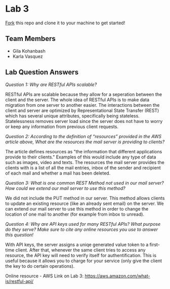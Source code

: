 # Lab 3
[Fork](https://docs.github.com/en/get-started/quickstart/fork-a-repo) this repo and clone it to your machine to get started!

## Team Members
- Gila Kohanbash
- Karla Vasquez

## Lab Question Answers


*Question 1: Why are RESTful APIs scalable?*

RESTful APIs are scalable because they allow for a seperation between the client and the server. The whole idea of RESTful APIs is to make data migration from one server to another easier. The interactions between the client and server are optimized by Representational State Transfer (REST) which has several unique attributes, specifically being stateless. Statelessness removes server load since the server does not have to worry or keep any information from previous client requests.


*Question 2: According to the definition of “resources” provided in the AWS article above, What are the resources the mail server is providing to clients?*

The article defines resources as "the information that different applications provide to their clients." Examples of this would include any type of data such as images, video and texts. The resources the mail server provides the clients with is a list of all the mail entries, inbox of the sender and recipient of each mail and whether a mail has been deleted. 


*Question 3: What is one common REST Method not used in our mail server? How could we extend our mail server to use this method?*

We did not include the PUT method in our server. This method allows clients to update an existing resource (like an already sent email) on the server. We can extend our mail server to use this method in order to change the location of one mail to another (for example from inbox to unread).


*Question 4: Why are API keys used for many RESTful APIs? What purpose do they serve? Make sure to cite any online resources you use to answer this question!*

With API keys, the server assigns a uniqe generated value token to a first-time client. After that, whenever the same client tries to access any resource, the API key will need to verify itself for authentification. This is useful because it allows you to charge for your service (only give the client the key to do certain operations).

Online resource - AWS Link on Lab 3: https://aws.amazon.com/what-is/restful-api/








